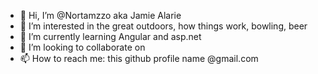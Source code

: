 - 👋 Hi, I’m @Nortamzzo aka Jamie Alarie
- 👀 I’m interested in the great outdoors, how things work, bowling, beer
- 🌱 I’m currently learning Angular and asp.net
- 💞️ I’m looking to collaborate on 
- 📫 How to reach me: this github profile name @gmail.com

<!---
Nortamzzo/Nortamzzo is a ✨ special ✨ repository because its `README.md` (this file) appears on your GitHub profile.
You can click the Preview link to take a look at your changes.
--->
